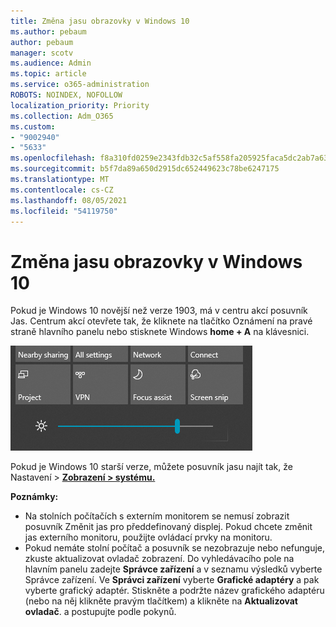 ```yaml
---
title: Změna jasu obrazovky v Windows 10
ms.author: pebaum
author: pebaum
manager: scotv
ms.audience: Admin
ms.topic: article
ms.service: o365-administration
ROBOTS: NOINDEX, NOFOLLOW
localization_priority: Priority
ms.collection: Adm_O365
ms.custom:
- "9002940"
- "5633"
ms.openlocfilehash: f8a310fd0259e2343fdb32c5af558fa205925faca5dc2ab7a637e0de1a5fbd20
ms.sourcegitcommit: b5f7da89a650d2915dc652449623c78be6247175
ms.translationtype: MT
ms.contentlocale: cs-CZ
ms.lasthandoff: 08/05/2021
ms.locfileid: "54119750"
---
```

# <a name="change-screen-brightness-in-windows-10"></a>Změna jasu obrazovky v Windows 10

Pokud je Windows 10 novější než verze 1903,  má v centru akcí posuvník Jas. Centrum akcí otevřete tak,  že kliknete na tlačítko Oznámení na pravé straně hlavního panelu nebo stisknete Windows **home + A** na klávesnici.

![Posuvník jasu](media/brightness-slider.png)

Pokud je Windows 10 starší verze, můžete posuvník jasu najít tak, že Nastavení > **[Zobrazení > systému.](ms-settings:display?activationSource=GetHelp)**

**Poznámky:**

- Na stolních počítačích s externím monitorem se nemusí zobrazit posuvník Změnit jas pro předdefinovaný displej. Pokud chcete změnit jas externího monitoru, použijte ovládací prvky na monitoru.
- Pokud nemáte stolní počítač a posuvník se nezobrazuje nebo nefunguje, zkuste aktualizovat ovladač zobrazení. Do vyhledávacího pole na hlavním panelu zadejte  **Správce zařízení** a v seznamu výsledků vyberte Správce zařízení. Ve **Správci zařízení** vyberte **Grafické adaptéry** a pak vyberte grafický adaptér. Stiskněte a podržte název grafického adaptéru (nebo na něj klikněte pravým tlačítkem) a klikněte na **Aktualizovat ovladač**. a postupujte podle pokynů.
